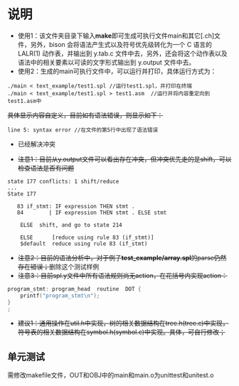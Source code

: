 # 说明

* 使用1：该文件夹目录下输入**make**即可生成可执行文件main和其它[.ch]文件，另外，bison 会将语法产生式以及符号优先级转化为一个 C 语言的 LALR(1) 动作表，并输出到 y.tab.c 文件中去，另外，还会将这个动作表以及语法中的相关要素以可读的文字形式输出到 y.output 文件中去。
* 使用2：生成的main可执行文件中，可以运行并打印，具体运行方式为：

```shell
./main < text_example/test1.spl //运行test1.spl，并打印在终端
./main < text_example/test1.spl > test1.asm  //运行并将内容重定向到test1.asm中
```

~~具体显示内容自定义，目前如有语法错误，则显示如下：~~

```shell
line 5: syntax error //在文件的第5行中出现了语法错误
```





* 已经解决冲突


* ~~注意1：目前从y.output文件可以看出存在冲突，但冲突优先走的是shift，可以检查语法是否有问题~~

```bison
state 177 conflicts: 1 shift/reduce
...
State 177

   83 if_stmt: IF expression THEN stmt .
   84        | IF expression THEN stmt . ELSE stmt

    ELSE  shift, and go to state 214

    ELSE      [reduce using rule 83 (if_stmt)]
    $default  reduce using rule 83 (if_stmt)
```



* ~~注意2：目前的语法分析中，对于例子**test_example/array.spl**的parse仍然存在错误；~~删除这个测试样例
* ~~注意3：目前spl.y文件中所有语法规则尚无action，在花括号内实现action：~~

```c
program_stmt: program_head  routine  DOT {
    printf("program_stmt\n");
}
;
```





* ~~建议1：通用操作在util.h中实现，树的相关数据结构在tree.h(tree.c)中实现，符号表的相关数据结构在symbol.h(symbol.c)中实现。具体，可自行修改；~~



## 单元测试

需修改makefile文件，OUT和OBJ中的main和main.o为unittest和unitest.o






